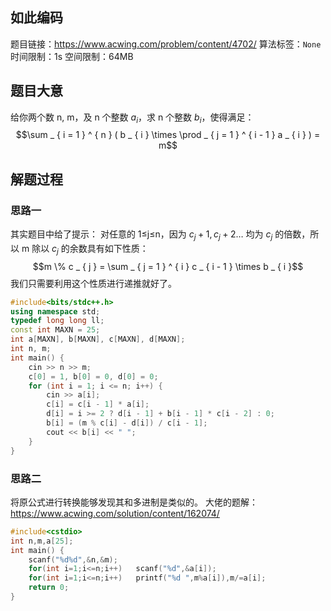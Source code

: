 ## 如此编码
题目链接：<https://www.acwing.com/problem/content/4702/>
算法标签：`None`
时间限制：1s
空间限制：64MB
## 题目大意
给你两个数 n, m，及 n 个整数 $a_i$，求 n 个整数 $b_i$，使得满足： $$\sum _ { i = 1 } ^ { n } ( b _ { i } \times \prod _ { j = 1 } ^ { i - 1 } a _ { i } ) = m$$
## 解题过程
### 思路一
其实题目中给了提示：
对任意的 1≤j≤n，因为 $c_j+1,c_j+2…$ 均为 $c_j$ 的倍数，所以 m 除以 $c_j$ 的余数具有如下性质：
$$m \% c _ { j } = \sum _ { j = 1 } ^ { i } c _ { i - 1 } \times b _ { i }$$
我们只需要利用这个性质进行递推就好了。
```cpp
#include<bits/stdc++.h>
using namespace std;
typedef long long ll;
const int MAXN = 25;
int a[MAXN], b[MAXN], c[MAXN], d[MAXN];
int n, m;
int main() {
	cin >> n >> m;
	c[0] = 1, b[0] = 0, d[0] = 0;
	for (int i = 1; i <= n; i++) {
		cin >> a[i];
		c[i] = c[i - 1] * a[i];
		d[i] = i >= 2 ? d[i - 1] + b[i - 1] * c[i - 2] : 0;
		b[i] = (m % c[i] - d[i]) / c[i - 1];
		cout << b[i] << " ";
	}
}
```

### 思路二
将原公式进行转换能够发现其和多进制是类似的。
大佬的题解：<https://www.acwing.com/solution/content/162074/>
```cpp
#include<cstdio>
int n,m,a[25];
int main() {
    scanf("%d%d",&n,&m);
    for(int i=1;i<=n;i++)   scanf("%d",&a[i]);
    for(int i=1;i<=n;i++)   printf("%d ",m%a[i]),m/=a[i];
    return 0;
}
```